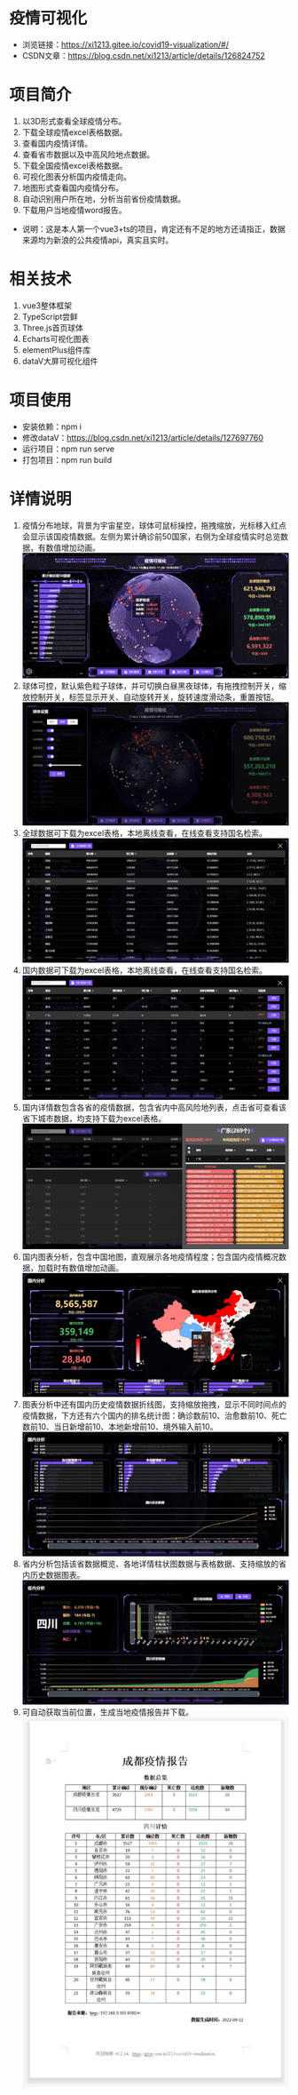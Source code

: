 # 疫情可视化
* 浏览链接：https://xi1213.gitee.io/covid19-visualization/#/
* CSDN文章：https://blog.csdn.net/xi1213/article/details/126824752
# 项目简介
1. 以3D形式查看全球疫情分布。
2. 下载全球疫情excel表格数据。
3. 查看国内疫情详情。
4. 查看省市数据以及中高风险地点数据。
5. 下载全国疫情excel表格数据。
6. 可视化图表分析国内疫情走向。
7. 地图形式查看国内疫情分布。
8. 自动识别用户所在地，分析当前省份疫情数据。
9. 下载用户当地疫情word报告。
* 说明：这是本人第一个vue3+ts的项目，肯定还有不足的地方还请指正，数据来源均为新浪的公共疫情api，真实且实时。
# 相关技术
1. vue3整体框架
2. TypeScript尝鲜
3. Three.js首页球体
4. Echarts可视化图表
5. elementPlus组件库
6. dataV大屏可视化组件
# 项目使用
* 安装依赖：npm i
* 修改dataV：https://blog.csdn.net/xi1213/article/details/127697760
* 运行项目：npm run serve
* 打包项目：npm run build
# 详情说明
1. 疫情分布地球，背景为宇宙星空，球体可鼠标操控，拖拽缩放，光标移入红点会显示该国疫情数据。左侧为累计确诊前50国家，右侧为全球疫情实时总览数据，有数值增加动画。
![img](./md_img/1.jpg)
2. 球体可控，默认紫色粒子球体，并可切换白昼黑夜球体，有拖拽控制开关，缩放控制开关，标签显示开关、自动旋转开关，旋转速度滑动条，重置按钮。
![img](./md_img/2.jpg)
3. 全球数据可下载为excel表格，本地离线查看，在线查看支持国名检索。
![img](./md_img/3.jpg)
4. 国内数据可下载为excel表格，本地离线查看，在线查看支持国名检索。
![img](./md_img/7.jpg)
5. 国内详情数包含各省的疫情数据，包含省内中高风险地列表，点击省可查看该省下城市数据，均支持下载为excel表格。
![img](./md_img/4.jpg)
6. 国内图表分析，包含中国地图，直观展示各地疫情程度；包含国内疫情概况数据，加载时有数值增加动画。
![img](./md_img/5.jpg)
7. 图表分析中还有国内历史疫情数据折线图，支持缩放拖拽，显示不同时间点的疫情数据，下方还有六个国内的排名统计图：确诊数前10、治愈数前10、死亡数前10、当日新增前10、本地新增前10、境外输入前10。
![img](./md_img/6.jpg)
8. 省内分析包括该省数据概览、各地详情柱状图数据与表格数据、支持缩放的省内历史数据图表。
![img](./md_img/8.jpg)
9. 可自动获取当前位置，生成当地疫情报告并下载。
![img](./md_img/9.jpg)